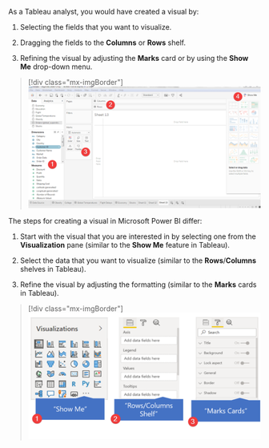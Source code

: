 As a Tableau analyst, you would have created a visual by:

1. Selecting the fields that you want to visualize.

1. Dragging the fields to the **Columns** or **Rows** shelf.

1. Refining the visual by adjusting the **Marks** card or by using the **Show Me** drop-down menu.


> [!div class="mx-imgBorder"]
> [![Step-by-step example of how to create a visualization in Tableau Desktop.](../media/tableau-workspace.png)](../media/tableau-workspace.png#lightbox)

The steps for creating a visual in Microsoft Power BI differ:

1. Start with the visual that you are interested in by selecting one from the **Visualization** pane (similar to the **Show Me** feature in Tableau).

1. Select the data that you want to visualize (similar to the **Rows**/**Columns** shelves in Tableau).

1. Refine the visual by adjusting the formatting (similar to the **Marks** cards in Tableau).

> [!div class="mx-imgBorder"]
> [![Process of creating a visualization in Power BI Desktop.](../media/power-bi-workspace.png)](../media/power-bi-workspace.png#lightbox)
